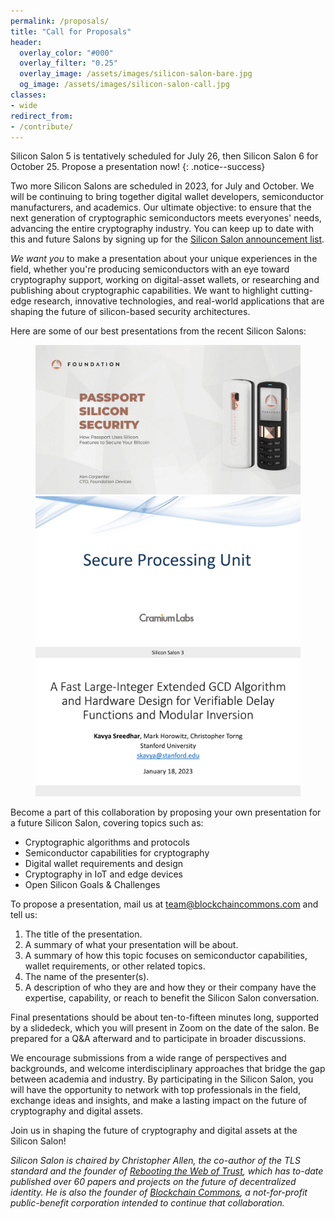 ```yaml
---
permalink: /proposals/
title: "Call for Proposals"
header:
  overlay_color: "#000"
  overlay_filter: "0.25"
  overlay_image: /assets/images/silicon-salon-bare.jpg
  og_image: /assets/images/silicon-salon-call.jpg
classes:
- wide
redirect_from:
- /contribute/
---
```


Silicon Salon 5 is tentatively scheduled for July 26, then Silicon Salon 6 for October 25. Propose a presentation now!
{: .notice--success}

Two more Silicon Salons are scheduled in 2023, for July and October. We will be continuing to bring together digital wallet developers, semiconductor manufacturers, and academics. Our ultimate objective: to ensure that the next generation of cryptographic semiconductors meets everyones' needs, advancing the entire cryptography industry. You can keep up to date with this and future Salons by signing up for the [Silicon Salon announcement list](/subscribe/).

_We want you_ to make a presentation about your unique experiences in the field, whether you're producing semiconductors with an eye toward cryptography support, working on digital-asset wallets, or researching and publishing about cryptographic capabilities. We want to highlight cutting-edge research, innovative technologies, and real-world applications that are shaping the future of silicon-based security architectures. 

Here are some of our best presentations from the recent Silicon Salons:

<figure class="third">
  <a href="https://www.youtube.com/watch?v=ZCZ_dwui-X0"><img src="/assets/silicon-salon-2/presentations/foundation-presentation.jpg"></a>
  <a href="https://www.youtube.com/watch?v=r4PxckECvpo"><img src="/assets/silicon-salon-3/presentations/cramium-presentation.jpg"></a>
  <a href="https://www.youtube.com/watch?v=liMA-8zmu1E"><img src="/assets/silicon-salon-3/presentations/sreedhar-presentation.jpg"></a>
</figure>

Become a part of this collaboration by proposing your own presentation for a future Silicon Salon, covering topics such as:

* Cryptographic algorithms and protocols
* Semiconductor capabilities for cryptography
* Digital wallet requirements and design
* Cryptography in IoT and edge devices
* Open Silicon Goals & Challenges

To propose a presentation, mail us at [team@blockchaincommons.com](mailto:team@blockchaincommons.com) and tell us:

1. The title of the presentation.
2. A summary of what your presentation will be about.
3. A summary of how this topic focuses on semiconductor capabilities, wallet requirements, or other related topics.
4. The name of the presenter(s). 
5. A description of who they are and how they or their company have the expertise, capability, or reach to benefit the Silicon Salon conversation.

Final presentations should be about ten-to-fifteen minutes long, supported by a slidedeck, which you will present in Zoom on the date of the salon. Be prepared for a Q&A afterward and to participate in broader discussions.

We encourage submissions from a wide range of perspectives and backgrounds, and welcome interdisciplinary approaches that bridge the gap between academia and industry. By participating in the Silicon Salon, you will have the opportunity to network with top professionals in the field, exchange ideas and insights, and make a lasting impact on the future of cryptography and digital assets.

Join us in shaping the future of cryptography and digital assets at the Silicon Salon!

_Silicon Salon is chaired by Christopher Allen, the co-author of the TLS standard and the founder of [Rebooting the Web of Trust](https://www.weboftrust.info/), which has to-date published over 60 papers and projects on the future of decentralized identity. He is also the founder of [Blockchain Commons](https://www.blockchaincommons.com/), a not-for-profit public-benefit corporation intended to continue that collaboration._
